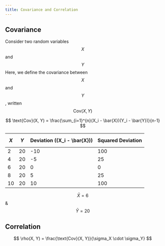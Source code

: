 ```yaml
---
title: Covariance and Correlation
---
```


## Covariance

Consider two random variables $$ X $$ and $$ Y $$ Here, we define the covariance between $$ X $$ and $$ Y $$
, written $$ \text{Cov}(X,Y) $$

$$ \text{Cov}(X, Y) = \frac{\sum_{i=1}^{n}(X_i - \bar{X})(Y_i - \bar{Y})}{n-1} $$


| $$ X $$| $$ Y $$ | Deviation (\(X_i - \bar{X}\)) | Squared Deviation | 
|--------|---------------------|-------------------------------|-------------------| 
| 2     |        20           |         -10                    |        100        | 
| 4     |        20           |          -5                    |         25        | 
| 6     |        20           |           0                    |          0        | 
| 8     |        20           |           5                    |         25        | 
| 10     |        20           |          10                    |        100        | 

$$ \bar{X} = 6 $$ & $$ \bar{Y} = 20 $$


## Correlation

$$ \rho(X, Y) = \frac{\text{Cov}(X, Y)}{\sigma_X \cdot \sigma_Y} $$


 
